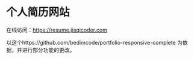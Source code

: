 # 个人简历网站

在线访问：https://resume.jiaqicoder.com

以这个https://github.com/bedimcode/portfolio-responsive-complete 为依据，并进行部分功能的更改。


